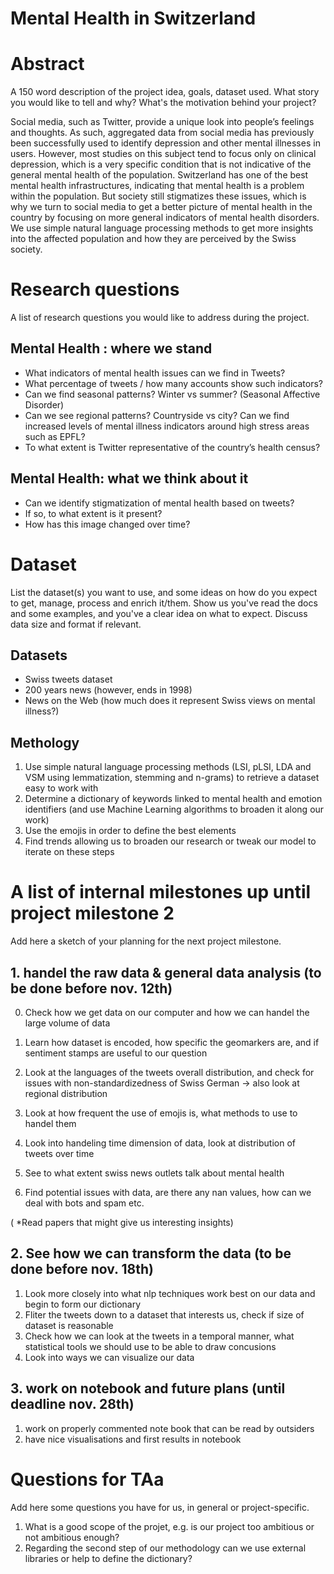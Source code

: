# Mental Health in Switzerland

# Abstract
A 150 word description of the project idea, goals, dataset used. What story you would like to tell and why? What's the motivation behind your project?

Social media, such as Twitter, provide a unique look into people’s feelings and thoughts. As such, aggregated data from social media has previously been successfully used to identify depression and other mental illnesses in users.
However, most studies on this subject tend to focus only on clinical depression, which is a very specific condition that is not indicative of the general mental health of the population.
Switzerland has one of the best mental health infrastructures, indicating that mental health is a problem within the population. But society still stigmatizes these issues, which is why we turn to social media to get a better picture of mental health in the country by focusing on more general indicators of mental health disorders.
We use simple natural language processing methods to get more insights into the affected population and how they are perceived by the Swiss society.


# Research questions
A list of research questions you would like to address during the project.


## Mental Health : where we stand
- What indicators of mental health issues can we find in Tweets?
- What percentage of tweets / how many accounts show such indicators?
- Can we find seasonal patterns? Winter vs summer? (Seasonal Affective Disorder)
- Can we see regional patterns? Countryside vs city? Can we find increased levels of mental illness indicators around high stress areas such as EPFL?
- To what extent is Twitter representative of the country’s health census?

## Mental Health: what we think about it

- Can we identify stigmatization of mental health based on tweets?
- If so, to what extent is it present?
- How has this image changed over time?

# Dataset
List the dataset(s) you want to use, and some ideas on how do you expect to get, manage, process and enrich it/them. Show us you've read the docs and some examples, and you've a clear idea on what to expect. Discuss data size and format if relevant.

## Datasets
- Swiss tweets dataset
- 200 years news (however, ends in 1998)
- News on the Web (how much does it represent Swiss views on mental illness?)

## Methology

1. Use simple natural language processing methods (LSI, pLSI, LDA and VSM using lemmatization, stemming and n-grams) to retrieve a dataset easy to work with
2. Determine a dictionary of keywords linked to mental health and emotion identifiers (and use Machine Learning algorithms to broaden it along our work)
3. Use the emojis in order to define the best elements
4. Find trends allowing us to broaden our research or tweak our model to iterate on these steps

# A list of internal milestones up until project milestone 2
Add here a sketch of your planning for the next project milestone.

## 1. handel the raw data & general data analysis (to be done before nov. 12th)
0. Check how we get data on our computer and how we can handel the large volume of data
1. Learn how dataset is encoded, how specific the geomarkers are, and if sentiment stamps are useful to our question
2. Look at the languages of the tweets overall distribution, and check for issues with non-standardizedness of Swiss German
    -> also look at regional distribution
3. Look at how frequent the use of emojis is, what methods to use to handel them
4. Look into handeling time dimension of data, look at distribution of tweets over time

5. See to what extent swiss news outlets talk about mental health

6. Find potential issues with data, are there any nan values, how can we deal with bots and spam etc.

( *Read papers that might give us interesting insights)

## 2. See how we can transform the data (to be done before nov. 18th)
1. Look more closely into what nlp techniques work best on our data and begin to form our dictionary
2. Fliter the tweets down to a dataset that interests us, check if size of dataset is reasonable
3. Check how we can look at the tweets in a temporal manner, what statistical tools we should use to be able to draw concusions
4. Look into ways we can visualize our data

## 3. work on notebook and future plans (until deadline nov. 28th)

1. work on properly commented note book that can be read by outsiders
2. have nice visualisations and first results in notebook


# Questions for TAa
Add here some questions you have for us, in general or project-specific.

1. What is a good scope of the projet, e.g. is our project too ambitious or not ambitious enough?
2. Regarding the second step of our methodology can we use external libraries or help to define the dictionary?



